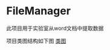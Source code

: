 # FileManager

此项目用于实验室从word文档中提取数据

项目类图结构如下图
[类图]("https://github.com/2016cxg/FileManager/blob/master/Design/%E7%B1%BB%E5%9B%BE.png")
